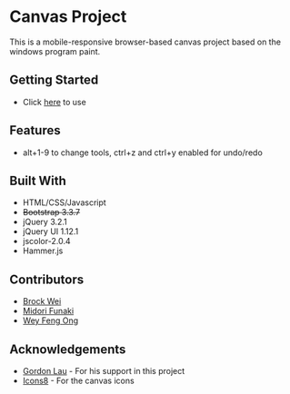 # Canvas Project
This is a mobile-responsive browser-based canvas project based on the windows program paint. 

## Getting Started
 - Click [here](https://brockwei.github.io/canvas/) to use 

## Features
 - alt+1-9 to change tools, ctrl+z and ctrl+y enabled for undo/redo

## Built With
 - HTML/CSS/Javascript
 - ~~Bootstrap 3.3.7~~
 - jQuery 3.2.1
 - jQuery UI 1.12.1
 - jscolor-2.0.4
 - Hammer.js

## Contributors
 - [Brock Wei](https://brockwei.github.io) 
 - [Midori Funaki](https://midori-funaki.github.io)
 - [Wey Feng Ong](https://github.com/weyfengaccelerate)

## Acknowledgements
 - [Gordon Lau](https://github.com/gordonlau) - For his support in this project
 - [Icons8](https://icons8.com/) - For the canvas icons